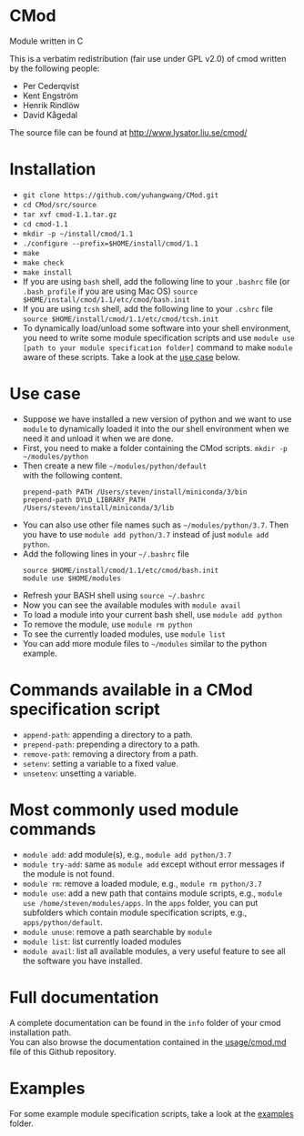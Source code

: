 # CMod
Module written in C

This is a verbatim redistribution (fair use under GPL v2.0) of cmod written by the following people:
- Per Cederqvist
- Kent Engström
- Henrik Rindlöw
- David Kågedal

The source file can be found at http://www.lysator.liu.se/cmod/

# Installation
- `git clone https://github.com/yuhangwang/CMod.git`
- `cd CMod/src/source`
- `tar xvf cmod-1.1.tar.gz`
- `cd cmod-1.1`
- `mkdir -p ~/install/cmod/1.1`
- `./configure --prefix=$HOME/install/cmod/1.1`
- `make`
- `make check`
- `make install`
- If you are using `bash` shell, add the following line to your `.bashrc` file
  (or `.bash_profile` if you are using Mac OS)
  ```source $HOME/install/cmod/1.1/etc/cmod/bash.init```
- If you are using `tcsh` shell, add the following line to your `.cshrc` file
  ```source $HOME/install/cmod/1.1/etc/cmod/tcsh.init```
- To dynamically load/unload some software into your shell environment, 
  you need to write some module specification scripts and use 
  `module use [path to your module specification folder]`
  command to make `module` aware of these scripts. Take a look at the 
  [use case](https://github.com/yuhangwang/CMod#use-case) below.


# Use case
- Suppose we have installed a new version of python and we want to
  use `module` to dynamically loaded it into the our shell environment
  when we need it and unload it when we are done.
- First, you need to make a folder containing the CMod scripts.
   `mkdir -p ~/modules/python`
- Then create a new file `~/modules/python/default`  
  with the following content. 
  ```
  prepend-path PATH /Users/steven/install/miniconda/3/bin
  prepend-path DYLD_LIBRARY_PATH /Users/steven/install/miniconda/3/lib
  ```
- You can also use other file names
  such as `~/modules/python/3.7`. Then you have to use
  `module add python/3.7` instead of just `module add python`.
 - Add the following lines in your `~/.bashrc` file
   ```
   source $HOME/install/cmod/1.1/etc/cmod/bash.init
   module use $HOME/modules
   ```
 - Refresh your BASH shell using `source ~/.bashrc`
 - Now you can see the available modules with `module avail`
 - To load a module into your current bash shell, use `module add python`
 - To remove the module, use `module rm python`
 - To see the currently loaded modules, use `module list`
 - You can add more module files to `~/modules` similar to the python example.
 
 # Commands available in a CMod specification script
- `append-path`: appending a directory to a path.
- `prepend-path`: prepending a directory to a path.
- `remove-path`: removing a directory from a path.
- `setenv`: setting a variable to a fixed value.
- `unsetenv`: unsetting a variable.

# Most commonly used module commands
- `module add`: add module(s), e.g., `module add python/3.7`
- `module try-add`: same as `module add` except without error messages if the module
   is not found.
- `module rm`: remove a loaded module, e.g., `module rm python/3.7`
- `module use`: add a new path that contains module scripts, e.g., `module use /home/steven/modules/apps`.
   In the `apps` folder, you can put subfolders which contain module specification scripts, e.g., `apps/python/default`.
- `module unuse`: remove a path searchable by `module`
- `module list`: list currently loaded modules
- `module avail`: list all available modules, a very useful feature to see all the software you have installed.


# Full documentation
A complete documentation can be found in the `info` folder of your cmod installation path.  
You can also browse the documentation contained in the [usage/cmod.md](https://github.com/yuhangwang/CMod/blob/master/usage/cmod.md)
file of this Github repository.

# Examples
For some example module specification scripts, take a look at the [examples](https://github.com/yuhangwang/CMod/blob/master/examples) folder.
